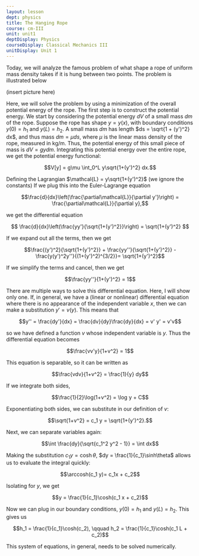 ```yaml
---
layout: lesson
dept: physics
title: The Hanging Rope
course: cm-III
unit: unit1
deptDisplay: Physics
courseDisplay: Classical Mechanics III
unitDisplay: Unit 1
---
```


Today, we will analyze the famous problem of what shape a rope of uniform mass density takes if it is hung between two points. The problem is illustrated below

(insert picture here)

Here, we will solve the problem by using a minimization of the overall potential energy of the rope. The first step is to construct the potential energy. We start by considering the potential energy $dV$ of a small mass $dm$ of the rope. Suppose the rope has shape $y = y(x)$, with boundary conditions $y(0) = h_1$ and $y(L) = h_2$. A small mass $dm$ has length $ds = \sqrt{1 + (y')^2} dx$, and thus mass $dm = \mu ds$, where $\mu$ is the linear mass density of the rope, measured in kg/m. Thus, the potential energy of this small piece of mass is $dV = gy dm$. Integrating this potential energy over the entire rope, we get the potential energy functional:

$$V[y] = g\mu \int_0^L y\sqrt{1+(y')^2} dx.$$

Defining the Lagrangian $\mathcal{L} = y\sqrt{1+(y')^2}$ (we ignore the constants) If we plug this into the Euler-Lagrange equation

$$\frac{d}{dx}\left(\frac{\partial\mathcal{L}}{\partial y'}\right) = \frac{\partial\mathcal{L}}{\partial y},$$

we get the differential equation 

$$ \frac{d}{dx}\left(\frac{yy'}{\sqrt{1+(y')^2}}\right) = \sqrt{1+(y')^2} $$

If we expand out all the terms, then we get 

$$\frac{(y')^2}{\sqrt{1+(y')^2}} +  \frac{yy''}{\sqrt{1+(y')^2}} - \frac{y(y')^2y''}{(1+(y')^2)^{3/2}}= \sqrt{1+(y')^2}$$

If we simplify the terms and cancel, then we get 

$$\frac{yy''}{1+(y')^2} = 1$$

There are multiple ways to solve this differential equation. Here, I will show only one. If, in general, we have a (linear or nonlinear) differential equation where there is no appearance of the independent variable $x$, then we can make a substitution $y' = v(y)$. This means that 

$$y'' = \frac{dy'}{dx} = \frac{dv}{dy}\frac{dy}{dx} = v' y' = v'v$$

so we have defined a function $v$ whose independent variable is $y$. Thus the differential equation becomes 

$$\frac{vv'y}{1+v^2} = 1$$

This equation is separable, so it can be written as 

$$\frac{vdv}{1+v^2} = \frac{1}{y} dy$$

If we integrate both sides, 

$$\frac{1}{2}\log(1+v^2) = \log y + C$$

Exponentiating both sides, we can substitute in our definition of $v$:

$$\sqrt{1+v^2} = c_1 y = \sqrt{1+(y')^2}.$$

Next, we can separate variables again:

$$\int \frac{dy}{\sqrt{c_1^2 y^2 - 1}} = \int dx$$

Making the substitution $c_1y = \cosh \theta$, $dy = \frac{1}{c_1}\sinh\theta$ allows us to evaluate the integral quickly:

$$\arccosh(c_1 y)= c_1x + c_2$$

Isolating for $y$, we get 

$$y = \frac{1}{c_1}\cosh(c_1 x + c_2)$$

Now we can plug in our boundary conditions, $y(0) = h_1$ and $y(L) = h_2$. This gives us 

$$h_1 = \frac{1}{c_1}\cosh(c_2), \qquad h_2 = \frac{1}{c_1}\cosh(c_1 L + c_2)$$

This system of equations, in general, needs to be solved numerically. 

